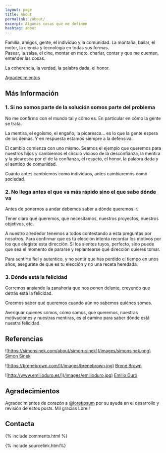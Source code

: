 ```yaml
---
layout: page
title: About
permalink: /about/
excerpt: Algunas cosas que me definen
hashtag: about
---
```


Familia, amigos, gente, el individuo y la comunidad. La montaña, bailar, el motor, la ciencia y tecnología en todas sus formas.  
Pasear, la salsa, el cine, montar en moto, charlar, contar y que me cuenten, entender las cosas.

La coherencia, la verdad, la palabra dada, el honor.

[Agradecimientos](#agradecimientos)

## Más Información

### 1. Si no somos parte de la solución somos parte del problema

No me confirmo con el mundo tal y cómo es. En particular en cómo la gente se trata.

La mentira, el egoísmo, el engaño, la picaresca... es lo que la gente espera de los demás. Y en respuesta estamos siempre a la defensiva.

El cambio comienza con uno mismo. Seamos el ejemplo que queremos para nuestros hijos y cambiemos el circulo vicioso de la desconfianza, la mentira y la picaresca por el de la confianza, el respeto, el honor, la palabra dada y el sentido de comunidad.

Cuanto antes cambiemos como individuos, antes cambiaremos como sociedad.

### 2. No llega antes el que va más rápido sino el que sabe dónde va

Antes de ponernos a andar debemos saber a dónde queremos ir.

Tener claro qué queremos, que necesitamos, nuestros proyectos, nuestros objetivos, etc.

A nuestro alrededor tenemos a todos contestando a esta preguntas por nosotros. Para confirmar que es tú elección intenta recordar los motivos por los que elegiste esta dirección. Si los sientes tuyos, perfecto, sino puede que sea el momento de pararse y replantearse qué dirección quieres tomar.

Para sentirte fiel y autentico, y no sentir que has perdido el tiempo en unos años, asegurate de que es tu elección y no una receta heredada.

### 3. Dónde está la felicidad

Corremos ansiando la zanahoria que nos ponen delante, creyendo que detrás está la felicidad.

Creemos saber qué queremos cuando aún no sabemos quiénes somos.

Averiguar quienes somos, cómo somos, qué queremos, nuestras motivaciones y nuestras mentiras, es el camino para saber dónde está nuestra felicidad.

## Referencias

![https://simonsinek.com/about/simon-sinek](/images/simonsinek.png)
[Simon Sinek](https://simonsinek.com/about/simon-sinek)

![https://brenebrown.com/](/images/brenebrown.jpg)
[Brené Brown](https://brenebrown.com/)

![http://www.emilioduro.es/](/images/emilioduro.jpg)
[Emilio Duró](http://www.emilioduro.es/)
  
## Agradecimientos

Agradecimientos de corazón a [@loretipsum](https://twitter.com/loretipsum) por su ayuda en el desarrollo y revisión de estos posts. Mil gracias Lore!!

## Contacta

{% include comments.html %}

{% include sourcelink.html%}
